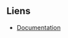 ## Liens
- [Documentation](https://docsify-this.net/?basePath=https://raw.githubusercontent.com/JneiraS/prixGoncourt/develop&homepage=Documentation.md&toc-narrow=true&header-weight=700#/?id=gestion-des-dao)
